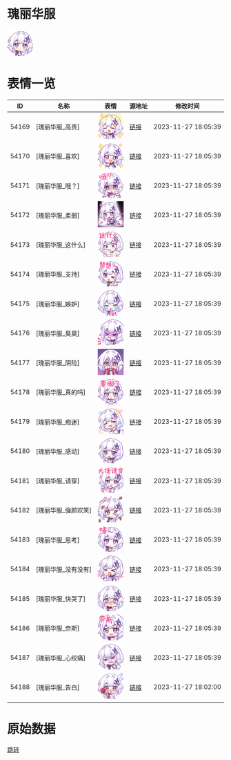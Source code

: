 # 瑰丽华服

<img src="./cover.png" height="60" alt="cover" />

# 表情一览

|ID|名称|表情|源地址|修改时间|
|----|----|----|----|----|
|54169|[瑰丽华服_高贵]|<img src="./pic/054169_%5B瑰丽华服_高贵%5D.png" height="60" alt="高贵"/>|[链接](https://i0.hdslb.com/bfs/emote/038fedf5b67cfef003700f0d45d61413d85d8427.png)|2023-11-27 18:05:39|
|54170|[瑰丽华服_喜欢]|<img src="./pic/054170_%5B瑰丽华服_喜欢%5D.png" height="60" alt="喜欢"/>|[链接](https://i0.hdslb.com/bfs/emote/95c62603db1f9c6b3558a8ffc117d623b8a2f90f.png)|2023-11-27 18:05:39|
|54171|[瑰丽华服_哦？]|<img src="./pic/054171_%5B瑰丽华服_哦？%5D.png" height="60" alt="哦？"/>|[链接](https://i0.hdslb.com/bfs/emote/623f8264a8ccdd56ee48ef6b640a1e7b28df36f9.png)|2023-11-27 18:05:39|
|54172|[瑰丽华服_柔弱]|<img src="./pic/054172_%5B瑰丽华服_柔弱%5D.png" height="60" alt="柔弱"/>|[链接](https://i0.hdslb.com/bfs/emote/e00db8c330586cb30a3e878ee83ed36c9b592456.png)|2023-11-27 18:05:39|
|54173|[瑰丽华服_这什么]|<img src="./pic/054173_%5B瑰丽华服_这什么%5D.png" height="60" alt="这什么"/>|[链接](https://i0.hdslb.com/bfs/emote/a30f3ad24c614441716eef6b47c391a2b263c020.png)|2023-11-27 18:05:39|
|54174|[瑰丽华服_支持]|<img src="./pic/054174_%5B瑰丽华服_支持%5D.png" height="60" alt="支持"/>|[链接](https://i0.hdslb.com/bfs/emote/b6500fab6d76dd61ad86b1be96e13508a3ffea37.png)|2023-11-27 18:05:39|
|54175|[瑰丽华服_嫉妒]|<img src="./pic/054175_%5B瑰丽华服_嫉妒%5D.png" height="60" alt="嫉妒"/>|[链接](https://i0.hdslb.com/bfs/emote/3bc36b0b82bc7b503f7b0f6d48a125e5330cff40.png)|2023-11-27 18:05:39|
|54176|[瑰丽华服_臭臭]|<img src="./pic/054176_%5B瑰丽华服_臭臭%5D.png" height="60" alt="臭臭"/>|[链接](https://i0.hdslb.com/bfs/emote/07336a32eeb4ffc6615650dfc885881804c7cf8b.png)|2023-11-27 18:05:39|
|54177|[瑰丽华服_阴险]|<img src="./pic/054177_%5B瑰丽华服_阴险%5D.png" height="60" alt="阴险"/>|[链接](https://i0.hdslb.com/bfs/emote/f02c3ca705318cb8aaa06811e87805b635f8d87e.png)|2023-11-27 18:05:39|
|54178|[瑰丽华服_真的吗]|<img src="./pic/054178_%5B瑰丽华服_真的吗%5D.png" height="60" alt="真的吗"/>|[链接](https://i0.hdslb.com/bfs/emote/ee62459c9b182a9627fd0a16d76c8cec42c57a87.png)|2023-11-27 18:05:39|
|54179|[瑰丽华服_痴迷]|<img src="./pic/054179_%5B瑰丽华服_痴迷%5D.png" height="60" alt="痴迷"/>|[链接](https://i0.hdslb.com/bfs/emote/1e6f1a1d947dd472fd9f23b9248cfb6f07efb7da.png)|2023-11-27 18:05:39|
|54180|[瑰丽华服_感动]|<img src="./pic/054180_%5B瑰丽华服_感动%5D.png" height="60" alt="感动"/>|[链接](https://i0.hdslb.com/bfs/emote/6c3ea5c9a1d375c33bfb486c5ee00fe75dec496a.png)|2023-11-27 18:05:39|
|54181|[瑰丽华服_请穿]|<img src="./pic/054181_%5B瑰丽华服_请穿%5D.png" height="60" alt="请穿"/>|[链接](https://i0.hdslb.com/bfs/emote/223fb1d7709b29e73018026205d8a985b23fa37b.png)|2023-11-27 18:05:39|
|54182|[瑰丽华服_强颜欢笑]|<img src="./pic/054182_%5B瑰丽华服_强颜欢笑%5D.png" height="60" alt="强颜欢笑"/>|[链接](https://i0.hdslb.com/bfs/emote/e1ab78e813b10dfc03dc89f1b1549b9eb63d911a.png)|2023-11-27 18:05:39|
|54183|[瑰丽华服_思考]|<img src="./pic/054183_%5B瑰丽华服_思考%5D.png" height="60" alt="思考"/>|[链接](https://i0.hdslb.com/bfs/emote/91761c0fcdbb54dc292aa6cedc4292f65b025275.png)|2023-11-27 18:05:39|
|54184|[瑰丽华服_没有没有]|<img src="./pic/054184_%5B瑰丽华服_没有没有%5D.png" height="60" alt="没有没有"/>|[链接](https://i0.hdslb.com/bfs/emote/145c28de10ca829ef6c2f19a0e5cfe439c48bd2d.png)|2023-11-27 18:05:39|
|54185|[瑰丽华服_快哭了]|<img src="./pic/054185_%5B瑰丽华服_快哭了%5D.png" height="60" alt="快哭了"/>|[链接](https://i0.hdslb.com/bfs/emote/8c6021f66c490d623df2339ae27bebe3035eca8e.png)|2023-11-27 18:05:39|
|54186|[瑰丽华服_奈斯]|<img src="./pic/054186_%5B瑰丽华服_奈斯%5D.png" height="60" alt="奈斯"/>|[链接](https://i0.hdslb.com/bfs/emote/0b2a1098cd39dceb6b48d571abdd6521a559da51.png)|2023-11-27 18:05:39|
|54187|[瑰丽华服_心绞痛]|<img src="./pic/054187_%5B瑰丽华服_心绞痛%5D.png" height="60" alt="心绞痛"/>|[链接](https://i0.hdslb.com/bfs/emote/7fbdd0c926b5b6b4d97afd35272e9fe42b0a4e92.png)|2023-11-27 18:05:39|
|54188|[瑰丽华服_告白]|<img src="./pic/054188_%5B瑰丽华服_告白%5D.png" height="60" alt="告白"/>|[链接](https://i0.hdslb.com/bfs/emote/83fa3b32c4533b4e71fa2efa6c82c832b36f8599.png)|2023-11-27 18:02:00|

# 原始数据

[跳转](./raw.json)

